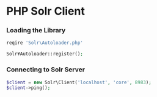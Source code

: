 # PHP Solr Client
### Loading the Library ###
```php
reqire 'Solr\Autoloader.php'

Solr¥Autoloader::register();
```
### Connecting to Solr Server ###
```php
$client = new Solr\Client('localhost', 'core', 8983);
$client->ping();
```
